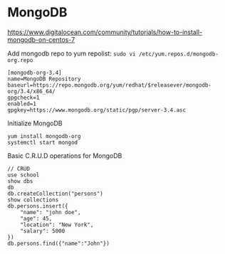# MongoDB

https://www.digitalocean.com/community/tutorials/how-to-install-mongodb-on-centos-7

Add mongodb repo to yum repolist: `sudo vi /etc/yum.repos.d/mongodb-org.repo`
```
[mongodb-org-3.4]
name=MongoDB Repository
baseurl=https://repo.mongodb.org/yum/redhat/$releasever/mongodb-org/3.4/x86_64/
gpgcheck=1
enabled=1
gpgkey=https://www.mongodb.org/static/pgp/server-3.4.asc
```

Initialize MongoDB
```
yum install mongodb-org
systemctl start mongod
```

Basic C.R.U.D operations for MongoDB
```
// CRUD
use school
show dbs
db
db.createCollection("persons")
show collections
db.persons.insert({
    "name": "john doe",
    "age": 45,
    "location": "New York",
    "salary": 5000
})
db.persons.find({"name":"John"})
```